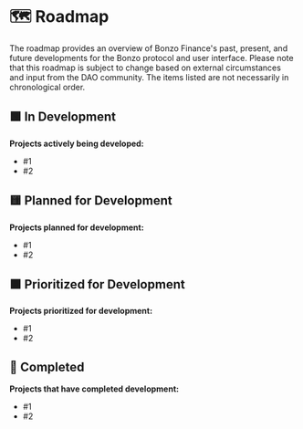 # 🗺️ Roadmap

The roadmap provides an overview of Bonzo Finance's past, present, and future developments for the Bonzo protocol and user interface. Please note that this roadmap is subject to change based on external circumstances and input from the DAO community. The items listed are not necessarily in chronological order.

## 🟩 In Development

**Projects actively being developed:**

* \#1
* \#2

## 🟨 Planned for Development

**Projects planned for development:**

* \#1
* \#2

## 🟧 Prioritized for Development

**Projects prioritized for development:**

* \#1
* \#2

## 🏁 Completed

**Projects that have completed development:**

* \#1
* \#2
